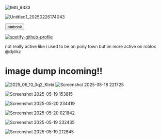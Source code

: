 ![IMG_9333](https://github.com/user-attachments/assets/7a0255a2-1dfb-4861-898b-645031a4a2eb)






![Untitled1_20250226174043](https://github.com/user-attachments/assets/f4139adc-bd0e-40ea-98a6-261ed0b66421)



[<button type="button" onclick="redirect()">atabook</button>](https://dylikz.atabook.org/)

[![spotify-github-profile](https://spotify-github-profile.kittinanx.com/api/view?uid=31tleqegpb4lhcogzq6e3rwkleiq&cover_image=true&theme=natemoo-re&show_offline=false&background_color=121212&interchange=false&bar_color=be2727&bar_color_cover=false)](https://github.com/kittinan/spotify-github-profile)

not really active like i used to be on pony town but im more active on roblox @dylikz
# image dump incoming!!

![2025_06_10_0q2_Kleki](https://github.com/user-attachments/assets/afe4b0d9-157c-4a72-8ff0-fd9d1e2036f3) ![Screenshot 2025-05-18 221725](https://github.com/user-attachments/assets/9b177e14-c68c-4d3a-9371-d4482d785e1d)

![Screenshot 2025-05-19 153815](https://github.com/user-attachments/assets/a5e51969-0974-4d15-96ed-fdce9f09b331)

![Screenshot 2025-05-20 234419](https://github.com/user-attachments/assets/93babde1-740e-440b-ac85-5e38488d077b)

![Screenshot 2025-05-20 021842](https://github.com/user-attachments/assets/097d93ae-0bfd-43f5-9f4d-bc238374c593)

![Screenshot 2025-05-19 232435](https://github.com/user-attachments/assets/981dc8fa-26f1-4e76-a7ce-0aab7bf660ea)

![Screenshot 2025-05-19 212845](https://github.com/user-attachments/assets/aeea3e13-9c86-4da9-9f63-ba950ae68ead)
